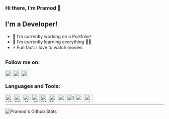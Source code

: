 ### Hi there, I'm Pramod 👋

## I'm a Developer! 
- 🔭 I’m currently working on a Portfolio!
- 🌱 I’m currently learning everything 🤣:rofl:
- ⚡ Fun fact: I love to watch movies

### Follow me on:

[<img align="left" alt="rjpramod | Twitter" width="22px" src="https://cdn.jsdelivr.net/npm/simple-icons@v3/icons/twitter.svg" />][twitter]
[<img align="left" alt="pramod-raje | LinkedIn" width="22px" src="https://cdn.jsdelivr.net/npm/simple-icons@v3/icons/linkedin.svg" />][linkedin]
[<img align="left" alt="pramod_raje | Instagram" width="22px" src="https://cdn.jsdelivr.net/npm/simple-icons@v3/icons/instagram.svg" />][Instagram]

<br />

### Languages and Tools:

[<img align="left" alt="HTML5" width="25px" src="https://user-images.githubusercontent.com/46569391/88923454-63846a00-d28f-11ea-85a2-27eedcfde1cc.png" />][voidlink]
[<img align="left" alt="CSS3" width="25px" src="https://user-images.githubusercontent.com/46569391/88924565-14d7cf80-d291-11ea-904f-88a39bbf006b.png" />][voidlink]
[<img align="left" alt="JAVASCRIPT" width="25px" src="https://user-images.githubusercontent.com/46569391/88925399-16ee5e00-d292-11ea-9ac5-dbbf949a2626.png" />][voidlink]
[<img align="left" alt="JQUERY" width="25px" src="https://user-images.githubusercontent.com/46569391/88926098-186c5600-d293-11ea-8659-67c40f6d95b7.png" />][voidlink]
[<img align="left" alt="SASS" width="25px" src="https://user-images.githubusercontent.com/46569391/88928170-1ce63e00-d296-11ea-8c3f-794e1fd9375a.png" />][voidlink]
<img align="left" alt="Visual Studio Code" width="25px" src="https://user-images.githubusercontent.com/46569391/88928560-9b42e000-d296-11ea-92d2-f0ab6a50aa39.png" />
<img align="left" alt="sublime-text" width="25px" src="https://user-images.githubusercontent.com/46569391/88929690-19ec4d00-d298-11ea-89cd-9185a5a343f8.png" />
<img align="left" alt="terminal" width="25px" src="https://user-images.githubusercontent.com/46569391/88929788-38524880-d298-11ea-8efa-5a22358acb67.png" />
<img align="left" alt="react" width="25px" src="https://user-images.githubusercontent.com/46569391/88929823-456f3780-d298-11ea-8a28-f5333f404f9a.png" />
<img align="left" alt="github" width="25px" src="https://user-images.githubusercontent.com/46569391/88929848-4dc77280-d298-11ea-98f7-ce618d3091df.png" />

<br/>

---

<img align="left" alt="Pramod's Github Stats" src="https://github-readme-stats.vercel.app/api?username=pramodr&show_icons=true&hide_border=true" />

[twitter]: https://twitter.com/rjpramod
[linkedin]: https://linkedin.com/in/pramod-raje
[instagram]: https://instagram.com/pramod_raje
[voidlink]: https://github.com/pramodr/
